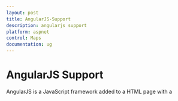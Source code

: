 ```yaml
---
layout: post
title: AngularJS-Support
description: angularjs support
platform: aspnet
control: Maps
documentation: ug
---
```


# AngularJS Support

AngularJS is a JavaScript framework added to a HTML page with a <script> tag. It extends HTML attributes with directives and binds data to HTML with expressions. AngularJS directives allow you to specify custom and reusable HTML tags that moderate the behavior of certain elements. Angularbinding uses directives to plug its action into the page. Directives, all prefaced with ng-, are placed in HTML attributes. To know more about Angular binding refer to: [http://help.syncfusion.com/ug/js/#!documents/angularjs.htm](http://help.syncfusion.com/ug/js/)

Apply the plugin and property assigning the Map element through the directive that starts with the letter “e-“.  The following code illustrates how to bind data to the Map component through Angular support.



{% highlight html %}





   <div ng-controller="MapController"> 

       <div id="AngularMap" style="width:700px;height:400px" ej-map e-zoomsettings-enablezoom="nenablezoom">

          <div e-layers>

              <div e-layer e-shapedata="nshapedata" e-shapesettings-fill="nfill" e-shapesettings-strokethickness="nstrokethickness" e-shapesettings-stroke="nstroke" >

              </div>

          </div>

       </div>	                     

       <div>

           Shape Color:  <input type="text" id="Text11" ng-model="nfill" style="width: 110px">

       </div>  

   </div>

   angular.module('SyncApp', ['ejangular'])

               .controller('MapController', function ($scope) {                  

                   $scope.nenablezoom = true,                                    

                   $scope.nshapedata = world_map;            

                   $scope.nfill = "#4E7EC4";

                   $scope.nstrokethickness = "0.5";

                   $scope.nstroke = "white";                               

               });    



{% endhighlight %}


![](AngularJS-Support_images/AngularJS-Support_img1.png)

_Angular Support Map_



